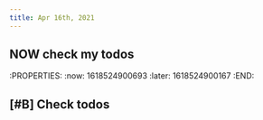 ```yaml
---
title: Apr 16th, 2021
---
```


## NOW check my todos
:PROPERTIES:
:now: 1618524900693
:later: 1618524900167
:END:
## [#B] Check todos
##
